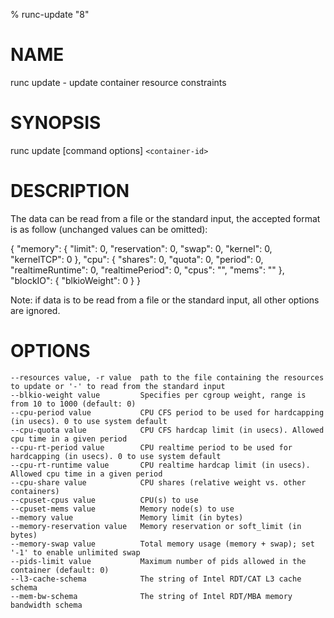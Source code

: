 % runc-update "8"

# NAME
   runc update - update container resource constraints

# SYNOPSIS
   runc update [command options] `<container-id>`

# DESCRIPTION
   The data can be read from a file or the standard input, the
accepted format is as follow (unchanged values can be omitted):

   {
     "memory": {
       "limit": 0,
       "reservation": 0,
       "swap": 0,
       "kernel": 0,
       "kernelTCP": 0
     },
     "cpu": {
       "shares": 0,
       "quota": 0,
       "period": 0,
       "realtimeRuntime": 0,
       "realtimePeriod": 0,
       "cpus": "",
       "mems": ""
     },
     "blockIO": {
       "blkioWeight": 0
     }
   }

Note: if data is to be read from a file or the standard input, all
other options are ignored.

# OPTIONS
    --resources value, -r value  path to the file containing the resources to update or '-' to read from the standard input
    --blkio-weight value         Specifies per cgroup weight, range is from 10 to 1000 (default: 0)
    --cpu-period value           CPU CFS period to be used for hardcapping (in usecs). 0 to use system default
    --cpu-quota value            CPU CFS hardcap limit (in usecs). Allowed cpu time in a given period
    --cpu-rt-period value        CPU realtime period to be used for hardcapping (in usecs). 0 to use system default
    --cpu-rt-runtime value       CPU realtime hardcap limit (in usecs). Allowed cpu time in a given period
    --cpu-share value            CPU shares (relative weight vs. other containers)
    --cpuset-cpus value          CPU(s) to use
    --cpuset-mems value          Memory node(s) to use
    --memory value               Memory limit (in bytes)
    --memory-reservation value   Memory reservation or soft_limit (in bytes)
    --memory-swap value          Total memory usage (memory + swap); set '-1' to enable unlimited swap
    --pids-limit value           Maximum number of pids allowed in the container (default: 0)
    --l3-cache-schema            The string of Intel RDT/CAT L3 cache schema
    --mem-bw-schema              The string of Intel RDT/MBA memory bandwidth schema

